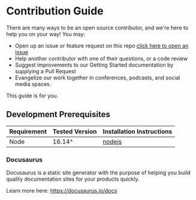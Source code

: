 # Contribution Guide 

There are many ways to be an open source contributor, and we're here to help you on your way! You may:
* Open up an issue or feature request on this repo [click here to open an issue](https://github.com/TBD54566975/developer.tbd.website/issues/new)
* Help another contributor with one of their questions, or a code review
* Suggest improvements to our Getting Started documentation by supplying a Pull Request
* Evangelize our work together in conferences, podcasts, and social media spaces.

This guide is for you.

## Development Prerequisites

| Requirement | Tested Version | Installation Instructions                            |
|-------------|----------------|------------------------------------------------------|
| Node        | 16.14^         |[nodejs](https://nodejs.dev/en/learn/how-to-install-nodejs/) |


### Docusaurus

Docusaurus is a static site generator with the purpose of helping you build quality documentation sites for your products quickly.

Learn more here: https://docusaurus.io/docs
